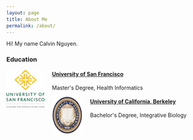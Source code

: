 ```yaml
---
layout: page
title: About Me
permalink: /about/ 
---
```


Hi! My name Calvin Nguyen.


### Education
<img src="/img/usf.png" width = "100" height = "100" align = "left" style = "margin: 0px 20px 0px 0px">
<h4><a href="https://www.usfca.edu/nursing" target="_blank">University of San Francisco</a></h4>
<p>Master's Degree, Health Informatics</p>

<img src="/img/berkeley.jpg" width = "80" height = "100" align = "left" style = "margin: 0px 20px 0px 0px">
<h4><a href="http://www.berkeley.edu/" target="_blank">University of California, Berkeley</a></h4>
<p>Bachelor's Degree, Integrative Biology </p>

